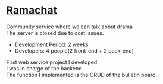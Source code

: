 # [Ramachat](http://ramachat-client-bucket-1.s3-website.us-east-2.amazonaws.com)
Community service where we can talk about drama  
The server is closed due to cost issues.


- Development Period: 2 weeks
- Developers: 4 people(2 front-end + 2 back-end)

First web service project I developed.  
I was in charge of the backend.  
The function I implemented is the CRUD of the bulletin board.  
